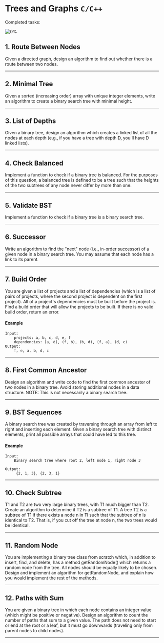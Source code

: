 # Trees and Graphs `C/C++`

Completed tasks:

![0%](https://progress-bar.dev/0)

## 1. Route Between Nodes

Given a directed graph, design an algorithm to find out whether there is a route between two nodes.

<hr/>

## 2. Minimal Tree

Given a sorted (increasing order) array with unique integer elements, write an algorithm to create a binary search tree with minimal height.
<hr/>

## 3. List of Depths

Given a binary tree, design an algorithm which creates a linked list of all the nodes at each depth (e.g., if you have a tree with depth D,
you'll have D linked lists).

<hr/>

## 4. Check Balanced

Implement a function to check if a binary tree is balanced. For the purposes of this question, a balanced tree is defined to be a tree such
that the heights of the two subtrees of any node never differ by more than one.

<hr/>

## 5. Validate BST

Implement a function to check if a binary tree is a binary search tree.

<hr/>

## 6. Successor

Write an algorithm to find the "next" node (i.e., in-order successor) of a given node in a binary search tree. You may assume that each node
has a link to its parent.

<hr/>

## 7. Build Order

You are given a list of projects and a list of dependencies (which is a list of pairs of projects, where the second project is dependent on
the first project). All of a project's dependencies must be built before the project is. Find a build order that will allow the projects to
be built. If there is no valid build order, return an error.

#### Example

```
Input:
    projects: a, b, c, d, e, f
    dependencies: (a, d), (f, b), (b, d), (f, a), (d, c) 
Output: 
    f, e, a, b, d, c
```

<hr/>

## 8. First Common Ancestor

Design an algorithm and write code to find the first common ancestor of two nodes in a binary tree. Avoid storing additional nodes in a data
structure. NOTE: This is not necessarily a binary search tree.

<hr/>

## 9. BST Sequences

A binary search tree was created by traversing through an array from left to right and inserting each element. Given a binary search tree
with distinct elements, print all possible arrays that could have led to this tree.

#### Example

```
Input:
    Binary search tree where root 2, left node 1, right node 3
    
Output:
     {2, 1, 3}, {2, 3, 1} 
```

<hr/>

## 10. Check Subtree

T1 and T2 are two very large binary trees, with T1 much bigger than T2. Create an algorithm to determine if T2 is a subtree of T1. A tree T2
is a subtree of T1 if there exists a node n in Tl such that the subtree of n is identical to T2. That is, if you cut off the tree at node n,
the two trees would be identical.

<hr/>

## 11. Random Node

You are implementing a binary tree class from scratch which, in addition to insert, find, and delete, has a method getRandomNode() which
returns a random node from the tree. All nodes should be equally likely to be chosen. Design and implement an algorithm for getRandomNode,
and explain how you would implement the rest of the methods.

<hr/>

## 12. Paths with Sum

You are given a binary tree in which each node contains an integer value (which might be positive or negative). Design an algorithm to count
the number of paths that sum to a given value. The path does not need to start or end at the root or a leaf, but it must go downwards
(traveling only from parent nodes to child nodes).
<hr/>
